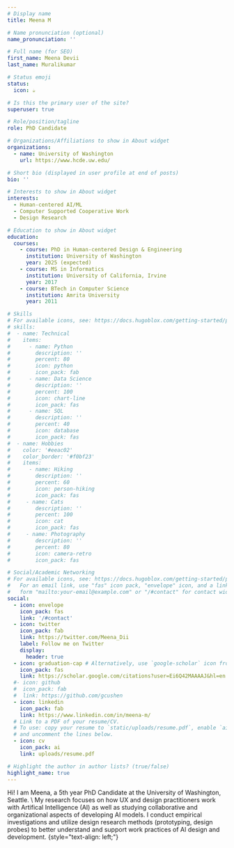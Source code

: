 ```yaml
---
# Display name
title: Meena M

# Name pronunciation (optional)
name_pronunciation: ''

# Full name (for SEO)
first_name: Meena Devii
last_name: Muralikumar

# Status emoji
status:
  icon: ☕️

# Is this the primary user of the site?
superuser: true

# Role/position/tagline
role: PhD Candidate

# Organizations/Affiliations to show in About widget
organizations:
  - name: University of Washington
    url: https://www.hcde.uw.edu/

# Short bio (displayed in user profile at end of posts)
bio: ''

# Interests to show in About widget
interests:
  - Human-centered AI/ML
  - Computer Supported Cooperative Work 
  - Design Research

# Education to show in About widget
education:
  courses:
    - course: PhD in Human-centered Design & Engineering
      institution: University of Washington
      year: 2025 (expected)
    - course: MS in Informatics
      institution: University of California, Irvine
      year: 2017
    - course: BTech in Computer Science
      institution: Amrita University
      year: 2011

# Skills
# For available icons, see: https://docs.hugoblox.com/getting-started/page-builder/#icons
# skills:
#  - name: Technical
#    items:
#      - name: Python
#        description: ''
#        percent: 80
#        icon: python
#        icon_pack: fab
#      - name: Data Science
#        description: ''
#        percent: 100
#        icon: chart-line
#        icon_pack: fas
#      - name: SQL
#        description: ''
#        percent: 40
#        icon: database
#        icon_pack: fas
#  - name: Hobbies
#    color: '#eeac02'
#    color_border: '#f0bf23'
#    items:
#      - name: Hiking
#        description: ''
#        percent: 60
#        icon: person-hiking
#        icon_pack: fas
#     - name: Cats
#        description: ''
#        percent: 100
#        icon: cat
#        icon_pack: fas
#     - name: Photography
#        description: ''
#        percent: 80
#        icon: camera-retro
#        icon_pack: fas

# Social/Academic Networking
# For available icons, see: https://docs.hugoblox.com/getting-started/page-builder/#icons
#   For an email link, use "fas" icon pack, "envelope" icon, and a link in the
#   form "mailto:your-email@example.com" or "/#contact" for contact widget.
social:
  - icon: envelope
    icon_pack: fas
    link: '/#contact'
  - icon: twitter
    icon_pack: fab
    link: https://twitter.com/Meena_Dii
    label: Follow me on Twitter
    display:
      header: true
  - icon: graduation-cap # Alternatively, use `google-scholar` icon from `ai` icon pack
    icon_pack: fas
    link: https://scholar.google.com/citations?user=Ei6Q42MAAAAJ&hl=en
  #- icon: github
  #  icon_pack: fab
  #  link: https://github.com/gcushen
  - icon: linkedin
    icon_pack: fab
    link: https://www.linkedin.com/in/meena-m/
  # Link to a PDF of your resume/CV.
  # To use: copy your resume to `static/uploads/resume.pdf`, enable `ai` icons in `params.yaml`,
  # and uncomment the lines below.
  - icon: cv
    icon_pack: ai
    link: uploads/resume.pdf

# Highlight the author in author lists? (true/false)
highlight_name: true
---
```


Hi! I am Meena, a 5th year PhD Candidate at the University of Washington, Seattle. \ 
My research focuses on how  UX and design practitioners work with Artifical Intelligence (AI) as well as studying collaborative and organizational aspects of developing AI models. I conduct empirical investigations and utilize design research methods (prototyping, design probes) to better understand and support work practices of AI design and development.
{style="text-align: left;"}
